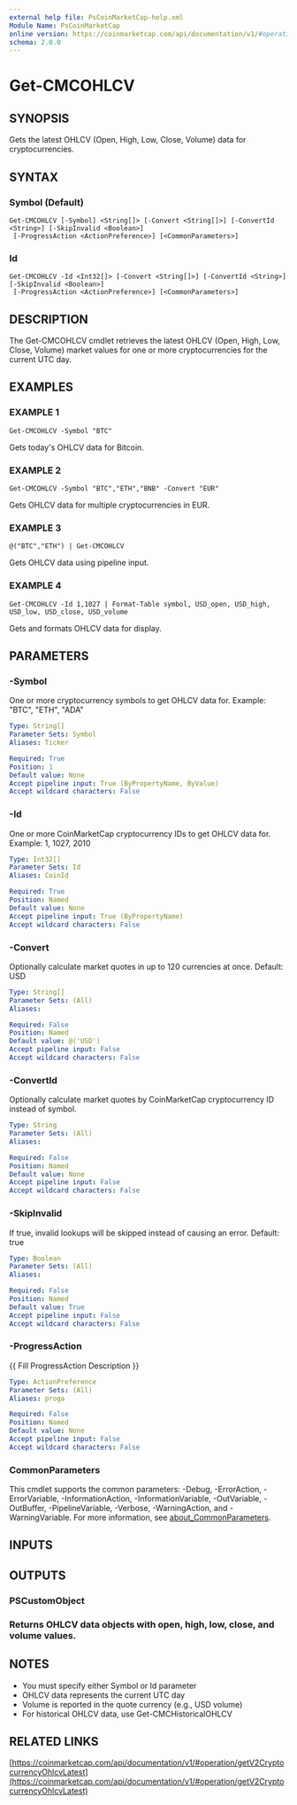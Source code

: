 ```yaml
---
external help file: PsCoinMarketCap-help.xml
Module Name: PsCoinMarketCap
online version: https://coinmarketcap.com/api/documentation/v1/#operation/getV2CryptocurrencyOhlcvLatest
schema: 2.0.0
---
```


# Get-CMCOHLCV

## SYNOPSIS
Gets the latest OHLCV (Open, High, Low, Close, Volume) data for cryptocurrencies.

## SYNTAX

### Symbol (Default)
```
Get-CMCOHLCV [-Symbol] <String[]> [-Convert <String[]>] [-ConvertId <String>] [-SkipInvalid <Boolean>]
 [-ProgressAction <ActionPreference>] [<CommonParameters>]
```

### Id
```
Get-CMCOHLCV -Id <Int32[]> [-Convert <String[]>] [-ConvertId <String>] [-SkipInvalid <Boolean>]
 [-ProgressAction <ActionPreference>] [<CommonParameters>]
```

## DESCRIPTION
The Get-CMCOHLCV cmdlet retrieves the latest OHLCV (Open, High, Low, Close, Volume) 
market values for one or more cryptocurrencies for the current UTC day.

## EXAMPLES

### EXAMPLE 1
```
Get-CMCOHLCV -Symbol "BTC"
```

Gets today's OHLCV data for Bitcoin.

### EXAMPLE 2
```
Get-CMCOHLCV -Symbol "BTC","ETH","BNB" -Convert "EUR"
```

Gets OHLCV data for multiple cryptocurrencies in EUR.

### EXAMPLE 3
```
@("BTC","ETH") | Get-CMCOHLCV
```

Gets OHLCV data using pipeline input.

### EXAMPLE 4
```
Get-CMCOHLCV -Id 1,1027 | Format-Table symbol, USD_open, USD_high, USD_low, USD_close, USD_volume
```

Gets and formats OHLCV data for display.

## PARAMETERS

### -Symbol
One or more cryptocurrency symbols to get OHLCV data for.
Example: "BTC", "ETH", "ADA"

```yaml
Type: String[]
Parameter Sets: Symbol
Aliases: Ticker

Required: True
Position: 1
Default value: None
Accept pipeline input: True (ByPropertyName, ByValue)
Accept wildcard characters: False
```

### -Id
One or more CoinMarketCap cryptocurrency IDs to get OHLCV data for.
Example: 1, 1027, 2010

```yaml
Type: Int32[]
Parameter Sets: Id
Aliases: CoinId

Required: True
Position: Named
Default value: None
Accept pipeline input: True (ByPropertyName)
Accept wildcard characters: False
```

### -Convert
Optionally calculate market quotes in up to 120 currencies at once.
Default: USD

```yaml
Type: String[]
Parameter Sets: (All)
Aliases:

Required: False
Position: Named
Default value: @('USD')
Accept pipeline input: False
Accept wildcard characters: False
```

### -ConvertId
Optionally calculate market quotes by CoinMarketCap cryptocurrency ID instead of symbol.

```yaml
Type: String
Parameter Sets: (All)
Aliases:

Required: False
Position: Named
Default value: None
Accept pipeline input: False
Accept wildcard characters: False
```

### -SkipInvalid
If true, invalid lookups will be skipped instead of causing an error.
Default: true

```yaml
Type: Boolean
Parameter Sets: (All)
Aliases:

Required: False
Position: Named
Default value: True
Accept pipeline input: False
Accept wildcard characters: False
```

### -ProgressAction
{{ Fill ProgressAction Description }}

```yaml
Type: ActionPreference
Parameter Sets: (All)
Aliases: proga

Required: False
Position: Named
Default value: None
Accept pipeline input: False
Accept wildcard characters: False
```

### CommonParameters
This cmdlet supports the common parameters: -Debug, -ErrorAction, -ErrorVariable, -InformationAction, -InformationVariable, -OutVariable, -OutBuffer, -PipelineVariable, -Verbose, -WarningAction, and -WarningVariable. For more information, see [about_CommonParameters](http://go.microsoft.com/fwlink/?LinkID=113216).

## INPUTS

## OUTPUTS

### PSCustomObject
### Returns OHLCV data objects with open, high, low, close, and volume values.
## NOTES
- You must specify either Symbol or Id parameter
- OHLCV data represents the current UTC day
- Volume is reported in the quote currency (e.g., USD volume)
- For historical OHLCV data, use Get-CMCHistoricalOHLCV

## RELATED LINKS

[https://coinmarketcap.com/api/documentation/v1/#operation/getV2CryptocurrencyOhlcvLatest](https://coinmarketcap.com/api/documentation/v1/#operation/getV2CryptocurrencyOhlcvLatest)

